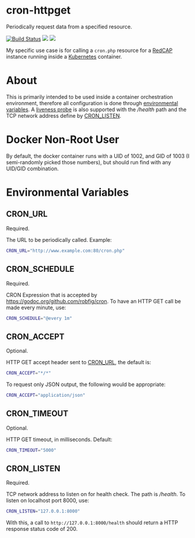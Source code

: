 cron-httpget
=====

Periodically request data from a specified resource.

[![Build Status](https://travis-ci.com/olsonbg/cron-httpget.svg?branch=master)](https://travis-ci.com/olsonbg/cron-httpget)
[![](https://images.microbadger.com/badges/image/olsonbg/cron-httpget.svg)](https://microbadger.com/images/olsonbg/cron-httpget "Get your own image badge on microbadger.com")
[![](https://images.microbadger.com/badges/version/olsonbg/cron-httpget.svg)](https://microbadger.com/images/olsonbg/cron-httpget "Get your own version badge on microbadger.com")

My specific use case is for calling a `cron.php` resource for a
[RedCAP](https://projectredcap.org "RedCAP Homepage")
instance running inside a [Kubernetes](https://kubernetes.io/ "Kubernetes
Homepage") container.


# About

This is primarily intended to be used inside a container orchestration
environment, therefore all configuration is done through [environmental
variables](#environmental-variables). A [liveness
probe](https://kubernetes.io/docs/tasks/configure-pod-container/configure-liveness-readiness-probes/) is also supported
with the _/health_ path and the TCP network address define by
[CRON_LISTEN](#cron_listen).

# Docker Non-Root User

By default, the docker container runs with a UID of 1002, and GID of 1003 (I
semi-randomly picked those numbers), but should run find with any UID/GID
combination.

# Environmental Variables

## CRON_URL

Required.

The URL to be periodically called. Example:

```bash
CRON_URL="http://www.example.com:80/cron.php"
```

## CRON_SCHEDULE

Required.

CRON Expression that is accepted by
<https://godoc.org/github.com/robfig/cron>. To have an HTTP
GET call be made every minute, use:

```bash
CRON_SCHEDULE="@every 1m"
```

## CRON_ACCEPT

Optional.

HTTP GET accept header sent to [CRON_URL](#cron_url), the default is:

```bash
CRON_ACCEPT="*/*"
```

To request only JSON output, the following would be appropriate:

```bash
CRON_ACCEPT="application/json"
```

## CRON_TIMEOUT

Optional.

HTTP GET timeout, in milliseconds. Default:

```bash
CRON_TIMEOUT="5000"
```

## CRON_LISTEN

Required.

TCP network address to listen on for health check. The path is _/health_. To listen on localhost port 8000, use:

```bash
CRON_LISTEN="127.0.0.1:8000"
```

With this, a call to `http://127.0.0.1:8000/health` should return a HTTP
response status code of 200.


